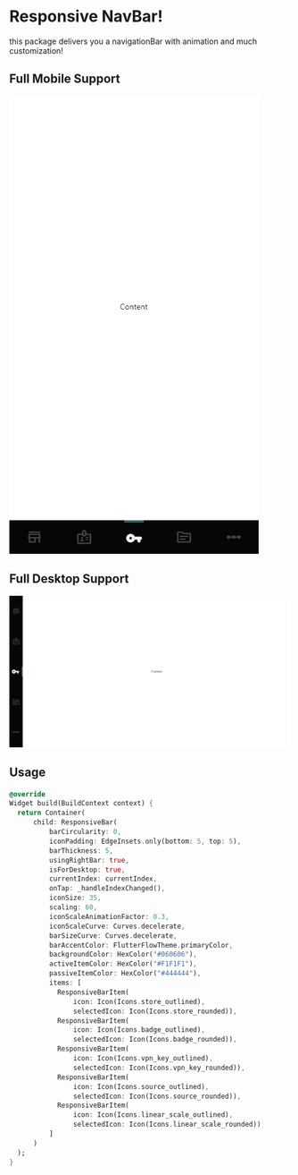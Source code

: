 # Responsive NavBar!

this package delivers you a navigationBar with animation and much customization!

## Full Mobile Support
![](https://github.com/bknig99/responsive_navbar/blob/master/readme_images/mobile.png)

## Full Desktop Support
![](https://github.com/bknig99/responsive_navbar/blob/master/readme_images/desktop.png)

## Usage
```dart
@override
Widget build(BuildContext context) {
  return Container(
      child: ResponsiveBar(
          barCircularity: 0,
          iconPadding: EdgeInsets.only(bottom: 5, top: 5),
          barThickness: 5,
          usingRightBar: true,
          isForDesktop: true,
          currentIndex: currentIndex,
          onTap: _handleIndexChanged(),
          iconSize: 35,
          scaling: 60,
          iconScaleAnimationFactor: 0.3,
          iconScaleCurve: Curves.decelerate,
          barSizeCurve: Curves.decelerate,
          barAccentColor: FlutterFlowTheme.primaryColor,
          backgroundColor: HexColor("#060606"),
          activeItemColor: HexColor("#F1F1F1"),
          passiveItemColor: HexColor("#444444"),
          items: [
            ResponsiveBarItem(
                icon: Icon(Icons.store_outlined),
                selectedIcon: Icon(Icons.store_rounded)),
            ResponsiveBarItem(
                icon: Icon(Icons.badge_outlined),
                selectedIcon: Icon(Icons.badge_rounded)),
            ResponsiveBarItem(
                icon: Icon(Icons.vpn_key_outlined),
                selectedIcon: Icon(Icons.vpn_key_rounded)),
            ResponsiveBarItem(
                icon: Icon(Icons.source_outlined),
                selectedIcon: Icon(Icons.source_rounded)),
            ResponsiveBarItem(
                icon: Icon(Icons.linear_scale_outlined),
                selectedIcon: Icon(Icons.linear_scale_rounded))
          ]
      )
  );
}
```
